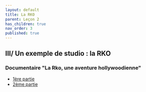 ```yaml
---
layout: default
title: La RKO
parent: Leçon 2
has_children: true
nav_order: 3
published: true
---
```

## III/ Un exemple de studio : la RKO

### Documentaire "La Rko, une aventure hollywoodienne" 
- [1ère partie](../../docs/Leçon%202/L2-3-1.html)
- [2ème partie](../../docs/Leçon%202/L2-3-2.html)